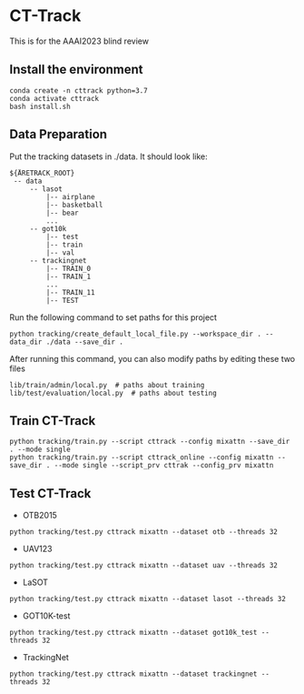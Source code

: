 # CT-Track
This is for the AAAI2023 blind review

## Install the environment
```
conda create -n cttrack python=3.7
conda activate cttrack
bash install.sh
```

## Data Preparation
Put the tracking datasets in ./data. It should look like:
   ```
   ${ÅRETRACK_ROOT}
    -- data
        -- lasot
            |-- airplane
            |-- basketball
            |-- bear
            ...
        -- got10k
            |-- test
            |-- train
            |-- val
        -- trackingnet
            |-- TRAIN_0
            |-- TRAIN_1
            ...
            |-- TRAIN_11
            |-- TEST
   ```
Run the following command to set paths for this project
```
python tracking/create_default_local_file.py --workspace_dir . --data_dir ./data --save_dir .
```
After running this command, you can also modify paths by editing these two files
```
lib/train/admin/local.py  # paths about training
lib/test/evaluation/local.py  # paths about testing
```

## Train CT-Track
```
python tracking/train.py --script cttrack --config mixattn --save_dir . --mode single
python tracking/train.py --script cttrack_online --config mixattn --save_dir . --mode single --script_prv cttrak --config_prv mixattn  
```
## Test CT-Track
- OTB2015
```
python tracking/test.py cttrack mixattn --dataset otb --threads 32
```
- UAV123
```
python tracking/test.py cttrack mixattn --dataset uav --threads 32
```
- LaSOT
```
python tracking/test.py cttrack mixattn --dataset lasot --threads 32
```
- GOT10K-test
```
python tracking/test.py cttrack mixattn --dataset got10k_test --threads 32
```
- TrackingNet
```
python tracking/test.py cttrack mixattn --dataset trackingnet --threads 32
```
